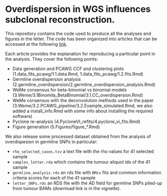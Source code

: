 # Overdispersion in WGS influences subclonal reconstruction.

This repository contains the code used to produce all the analyses and figures in the letter. The code has been organized into articles that can be accessed at the following [link](https://sottorivalab.github.io/letter_Dentro_et_al_2021/). 

Each article provides the explanation for reproducing a particular point in the analysis. They cover the following points:

* Data generation and PCAWG CCF and clustering plots (1.data_fits_pcawg/1.1.data.Rmd, 1.data_fits_pcawg/1.2.fits.Rmd)
* Germline overdispersion analysis (2.germline_overdispersion/2.germline_overdispersion_analysis.Rmd)
* WeMe consensus for beta-binomial vs binomial models (3.Weme/3.1Binomila_BetaBinomial/3.1.CC_overdispersion.Rmd)
* WeMe consensus with the deconvolution methods used in the paper (3.Weme/3.2.PCAWG_pipeline/3.2.Example_simulated.Rmd, we also added a install_info.Rmd with some info about installing the required software)
* Pyclone re-analysis (4.PycloneVI_refits/4.pyclone_vi_fits.Rmd) 
* Figure generation (5.Figures/figure_*.Rmd)

We also release some processed dataset obtained from the analysis of overdispesion in germline SNPs in particular:

* `rho_selected_cases.tsv` a text file with the rho values for 41 selected sample
* `samples_letter.rda` which contains the tumour aliquot ids of the 41 sample
* `germline_analysis.rds` an rds file with `BMix` fits and common information criteria scores for each of the 41 sample
* `letter_SNPs.rds` an RDS file with the AD field for germline SNPs piled-up from tumour BAMs (download link is in the vignette).


